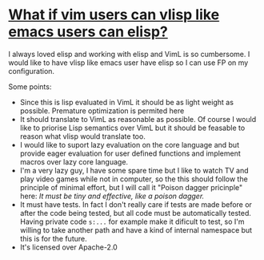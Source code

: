 # [What if vim users can vlisp like emacs users can elisp?](https://twitter.com/geckones/status/1384979686334283793?s=20)

I always loved elisp and working with elisp and VimL is so cumbersome. I would like to
have vlisp like emacs user have elisp so I can use FP on my configuration.

Some points:

* Since this is lisp evaluated in VimL it should be as light weight as
  possible. Premature optimization is permited here
* It should translate to VimL as reasonable as possible. Of course I would like
  to priorise Lisp semantics over VimL but it should be feasable to reason what
  vlisp would translate too.
* I would like to suport lazy evaluation on the core language and but provide
  eager evaluation for user defined functions and implement macros over
  lazy core language.
* I'm a very lazy guy, I have some spare time but I like to watch TV and
  play video games while not in computer, so the this should follow the
  principle of minimal effort, but I will call it "Poison dagger pricinple"
  here: _It must be tiny and effective, like a poison dagger._
* It must have tests. In fact I don't really care if tests are made before or
  after the code being tested, but all code must be automatically tested. Having
  private code `s:...` for example make it dificult to test, so I'm willing to
  take another path and have a kind of internal namespace but this is for the
  future.
* It's licensed over Apache-2.0
